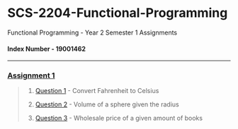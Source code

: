 # SCS-2204-Functional-Programming
Functional Programming - Year 2 Semester 1 Assignments

#### Index Number - 19001462

____

### [Assignment 1](https://github.com/NethmiRodrigo/SCS-2204-Functional-Programming/tree/master/Assignment%201/src)
>  1. [Question 1](https://github.com/NethmiRodrigo/SCS-2204-Functional-Programming/blob/master/Assignment%201/src/Question1.scala) - Convert Fahrenheit to Celsius
>   
>  2. [Question 2](https://github.com/NethmiRodrigo/SCS-2204-Functional-Programming/blob/master/Assignment%201/src/Question12.scala) - Volume of a sphere given the radius
>    
>  3. [Question 3](https://github.com/NethmiRodrigo/SCS-2204-Functional-Programming/blob/master/Assignment%201/src/Question3.scala) - Wholesale price of a given amount of books
